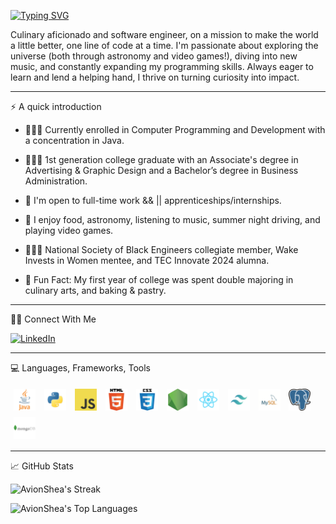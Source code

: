 [![Typing SVG](https://readme-typing-svg.demolab.com?font=Fira+Code&size=24&pause=1000&color=d963d3&width=435&lines=Welcome+to+my+domain!+%F0%9F%98%8A)](https://git.io/typing-svg)

Culinary aficionado and software engineer, on a mission to make the world a little better, one line of code at a time. I'm passionate about exploring the universe (both through astronomy and video games!), diving into new music, and constantly expanding my programming skills. Always eager to learn and lend a helping hand, I thrive on turning curiosity into impact.

---------------------------------------------------------------------------------------------------------------------------------

⚡️ A quick introduction

- 👩🏾‍🏫 Currently enrolled in Computer Programming and Development with a concentration in Java.

- 👩🏾‍🎓 1st generation college graduate with an Associate's degree in Advertising & Graphic Design and a Bachelor’s degree in Business Administration.

- 💼 I'm open to full-time work && || apprenticeships/internships.

- 💚 I enjoy food, astronomy, listening to music, summer night driving, and playing video games.

- 👩🏾‍💻 National Society of Black Engineers collegiate member, Wake Invests in Women mentee, and TEC Innovate 2024 alumna.

- 🥳 Fun Fact: My first year of college was spent double majoring in culinary arts, and baking & pastry. 

---------------------------------------------------------------------------------------------------------------------------------

🤝🏾 Connect With Me

[![LinkedIn](https://img.shields.io/badge/LinkedIn-0077B5?style=for-the-badge&logo=linkedin&logoColor=white)](https://www.linkedin.com/in/avion-cobb/)

---------------------------------------------------------------------------------------------------------------------------------

💻 Languages, Frameworks, Tools

<p float="left">

<img style="padding:5px;" align="center" alt="Java" width="35px" src="https://raw.githubusercontent.com/github/explore/main/topics/java/java.png"/>

<img style="padding:5px;" align="center" alt="Python" width="35px" src="https://raw.githubusercontent.com/github/explore/main/topics/python/python.png"/>

<img style="padding:5px;" align="center" alt="JavaScript" width="35px" src="https://raw.githubusercontent.com/github/explore/main/topics/javascript/javascript.png"/>

<img style="padding:5px;" align="center" alt="HTML5" width="35px" src="https://raw.githubusercontent.com/github/explore/main/topics/html/html.png"/>

<img style="padding:5px;" align="center" alt="CSS" width="35px" src="https://raw.githubusercontent.com/github/explore/main/topics/css/css.png"/>

<img style="padding:5px;" align="center" alt="NodeJS" width="35px" src="https://raw.githubusercontent.com/github/explore/80688e429a7d4ef2fca1e82350fe8e3517d3494d/topics/nodejs/nodejs.png"/>

<img style="padding:5px;" align="center" alt="ReactJs" width="35px" src="https://raw.githubusercontent.com/github/explore/80688e429a7d4ef2fca1e82350fe8e3517d3494d/topics/react/react.png"/>

<img style="padding:5px;" align="center" alt="Tailwind" width="35px" src="https://raw.githubusercontent.com/github/explore/main/topics/tailwind/tailwind.png"/>

<img style="padding:5px;" align="center" alt="MySQL" width="35px" src="https://raw.githubusercontent.com/github/explore/main/topics/mysql/mysql.png"/>

<img style="padding:5px;" align="center" alt="PostgresSQL" width="35px" src="https://raw.githubusercontent.com/github/explore/main/topics/postgresql/postgresql.png"/>

<img style="padding:5px;" align="center" alt="MongoDB" width="35px" src="https://raw.githubusercontent.com/github/explore/main/topics/mongodb/mongodb.png"/>


</p>

---------------------------------------------------------------------------------------------------------------------------------

📈 GitHub Stats

![AvionShea's Streak](https://github-readme-streak-stats.herokuapp.com/?user=AvionShea&theme=outrun&hide_border=true)

![AvionShea's Top Languages](https://github-readme-stats.vercel.app/api/top-langs/?username=AvionShea&theme=outrun&show_icons=true&hide_border=true&layout=compact)
